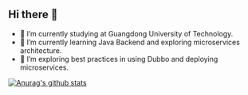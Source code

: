 ## Hi there 👋

- 📖 I’m currently studying at Guangdong University of Technology.
- 🌱 I’m currently learning Java Backend and exploring microservices architecture.
- 🤔 I’m exploring best practices in using Dubbo and deploying microservices.




[![Anurag's github stats](https://github-readme-stats.vercel.app/api?username=Tsukilc "![Anurag's github stats")](https://github.com/anuraghazra/github-readme-stats)

